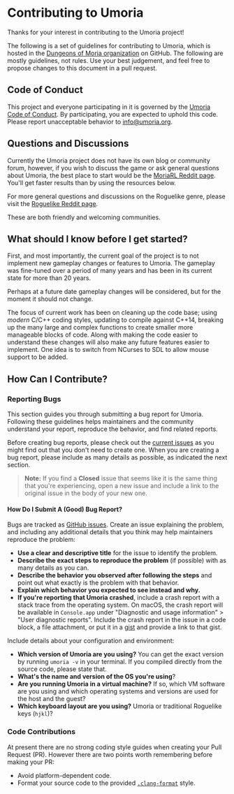 # Contributing to Umoria

Thanks for your interest in contributing to the Umoria project!

The following is a set of guidelines for contributing to Umoria, which is hosted in the [Dungeons of Moria organization](https://github.com/dungeons-of-moria) on GitHub. The following are mostly guidelines, not rules. Use your best judgement, and feel free to propose changes to this document in a pull request.


## Code of Conduct

This project and everyone participating in it is governed by the [Umoria Code of Conduct](CODE_OF_CONDUCT.md). By participating, you are expected to uphold this code. Please report unacceptable behavior to [info@umoria.org](mailto:info@umoria.org).


## Questions and Discussions

Currently the Umoria project does not have its own blog or community forum, however, if you wish to discuss the game or ask general questions about Umoria, the best place to start would be the [MoriaRL Reddit page](https://www.reddit.com/r/moriarl/). You'll get faster results than by using the resources below.

For more general questions and discussions on the Roguelike genre, please visit the [Roguelike Reddit page](https://www.reddit.com/r/roguelikes/).

These are both friendly and welcoming communities.


## What should I know before I get started?

First, and most importantly, the current goal of the project is to not implement new gameplay changes or features to Umoria. The gameplay was fine-tuned over a period of many years and has been in its current state for more than 20 years.

Perhaps at a future date gameplay changes will be considered, but for the moment it should not change.

The focus of current work has been on cleaning up the code base; using _modern_ C/C++ coding styles, updating to compile against C++14, breaking up the many large and complex functions to create smaller more manageable blocks of code. Along with making the code easier to understand these changes will also make any future features easier to implement. One idea is to switch from NCurses to SDL to allow mouse support to be added.


## How Can I Contribute?

### Reporting Bugs

This section guides you through submitting a bug report for Umoria. Following these guidelines helps maintainers and the community understand your report, reproduce the behavior, and find related reports.

Before creating bug reports, please check out the [current issues](https://github.com/dungeons-of-moria/umoria/issues) as you might find out that you don't need to create one. When you are creating a bug report, please include as many details as possible, as indicated the next section.

> **Note:** If you find a **Closed** issue that seems like it is the same thing that you're experiencing, open a new issue and include a link to the original issue in the body of your new one.


#### How Do I Submit A (Good) Bug Report?

Bugs are tracked as [GitHub issues](https://github.com/dungeons-of-moria/umoria/issues). Create an issue explaining the problem, and including any additional details that you think may help maintainers reproduce the problem:

* **Use a clear and descriptive title** for the issue to identify the problem.
* **Describe the exact steps to reproduce the problem** (if possible) with as many details as you can.
* **Describe the behavior you observed after following the steps** and point out what exactly is the problem with that behavior.
* **Explain which behavior you expected to see instead and why.**
* **If you're reporting that Umoria crashed**, include a crash report with a stack trace from the operating system. On macOS, the crash report will be available in `Console.app` under "Diagnostic and usage information" > "User diagnostic reports". Include the crash report in the issue in a code block, a file attachment, or put it in a [gist](https://gist.github.com) and provide a link to that gist.

Include details about your configuration and environment:

* **Which version of Umoria are you using?** You can get the exact version by running `umoria -v` in your terminal. If you compiled directly from the source code, please state that.
* **What's the name and version of the OS you're using**?
* **Are you running Umoria in a virtual machine?** If so, which VM software are you using and which operating systems and versions are used for the host and the guest?
* **Which keyboard layout are you using?** Umoria or traditional Roguelike keys (`hjkl`)?


### Code Contributions

At present there are no strong coding style guides when creating your Pull Request (PR). However there are two points worth remembering before making your PR:

* Avoid platform-dependent code.
* Format your source code to the provided [`.clang-format`](.clang-format) style.
